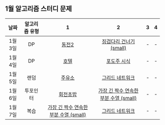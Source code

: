 ## 1월 알고리즘 스터디 문제

|  날짜   | 알고리즘 유형 |                       1                            |                                2                                 |  3  |  4  |
| :-----: | :-----------: | :------------------------------------------------: |  :--------------------------------------------------------------: | :-: | :-: |
| 1월 3일 |      DP       |  [동전2](https://www.acmicpc.net/problem/2294)     | [징검다리 건너기 (small)](https://www.acmicpc.net/problem/22869) |  -  |  -  |
| 1월 4일 |      DP       |  [호텔](https://www.acmicpc.net/problem/1106)      |       [포도주 시식](https://www.acmicpc.net/problem/2156)        |  -  |  -  |
| 1월 5일 |     랜덤      |  [주유소](https://www.acmicpc.net/problem/13305)   |      [그리드 네트워크](https://www.acmicpc.net/problem/18769)     |  -  |  -  |
| 1월 6일 |    투포인터   |  [회전초밥](https://www.acmicpc.net/problem/15691) |   [가장 긴 짝수 연속한 부분 수열 (small)](https://www.acmicpc.net/problem/15691) |  -  |  -  |
| 1월 7일 |     복습      |  [가장 긴 짝수 연속한 부분 수열 (small)](https://www.acmicpc.net/problem/15691) |   [그리드 네트워크](https://www.acmicpc.net/problem/18769)    |  -  |  -  |

